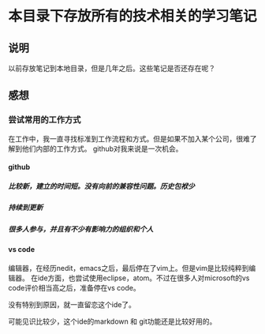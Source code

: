 # 本目录下存放所有的技术相关的学习笔记
## 说明
以前存放笔记到本地目录，但是几年之后。这些笔记是否还存在呢？


## 感想
### 尝试常用的工作方式
在工作中，我一直寻找标准到工作流程和方式。但是如果不加入某个公司，很难了解到他们内部的工作方式。
github对我来说是一次机会。
#### github
##### 比较新，建立的时间短。没有向前的兼容性问题。历史包袱少
##### 持续到更新
##### 很多人参与，并且有不少有影响力的组织和个人

#### vs code
编辑器，在经历nedit，emacs之后，最后停在了vim上。但是vim是比较纯粹到编辑器。
在ide方面，也尝试使用eclipse，atom。不过在很多人对microsoft的vs code评价相当高之后，准备停在vs code。

没有特别到原因，就一直留恋这个ide了。

可能见识比较少，这个ide的markdown 和 git功能还是比较好用的。

